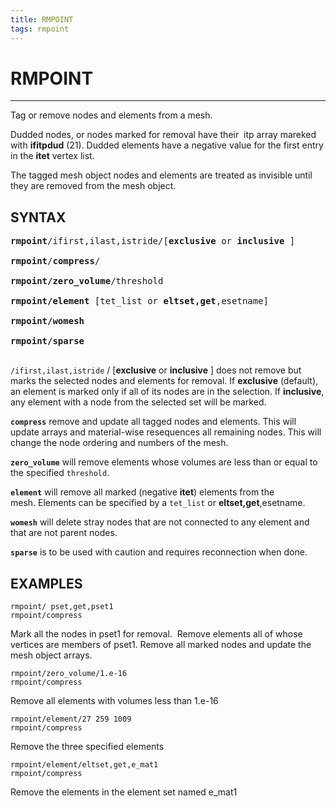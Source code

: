 ```yaml
---
title: RMPOINT
tags: rmpoint
---
```


# RMPOINT

---------------------


Tag or remove nodes and elements from a mesh.   


Dudded nodes, or nodes marked for removal have  their  itp array mareked with **ifitpdud** (21).
Dudded elements have a negative value for the first entry in the **itet** vertex list.  

The tagged mesh object nodes and elements are treated as invisible until they are removed from the mesh object. 


## SYNTAX

<pre>
<b>rmpoint</b>/ifirst,ilast,istride/[<b>exclusive</b> or <b>inclusive</b> ]

<b>rmpoint</b>/<b>compress</b>/

<b>rmpoint/zero_volume</b>/threshold

<b>rmpoint/element</b> [tet_list or <b>eltset,get</b>,esetname]

<b>rmpoint/womesh</b> 

<b>rmpoint/sparse</b> 

</pre>


`/ifirst,ilast,istride` / [**exclusive** or **inclusive** ] does not remove but marks the selected nodes and elements for removal.
If  **exclusive** (default), an element is marked only if all of its nodes are in the selection. If  **inclusive**, any element with a node from the selected set  will be marked.  



**`compress`** remove and update all tagged nodes and elements. This will update arrays  and material-wise resequences all remaining nodes. This will change the node ordering and numbers of the mesh.

 

**`zero_volume`** will remove elements whose volumes are less than or equal to the specified `threshold`. 


**`element`** will remove all marked (negative **itet**) elements from the mesh. Elements can be specified by a `tet_list` or **eltset,get**,esetname.


**`womesh`** will delete stray nodes that are not connected to any element and that are not parent nodes. 


**`sparse`** is to be used with caution and requires reconnection when done.






## EXAMPLES

```
rmpoint/ pset,get,pset1
rmpoint/compress
```
Mark all the nodes in pset1 for removal.  Remove elements all of whose vertices are members of pset1.
Remove all marked nodes and update the mesh object arrays. 


```
rmpoint/zero_volume/1.e-16
rmpoint/compress
```
Remove all elements with volumes less than 1.e-16

```
rmpoint/element/27 259 1009
rmpoint/compress
```
Remove the three specified elements

```
rmpoint/element/eltset,get,e_mat1
rmpoint/compress
```
Remove the elements in the element set named e_mat1
